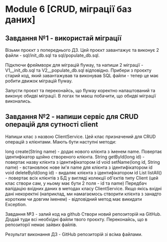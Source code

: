 # Module 6 [CRUD, міграції баз даних]

## Завдання №1 - використай міграції
Візьми проєкт з попереднього ДЗ. Цей проєкт завантажує та виконує 2 файли - sql/init_db.sql та sql/populate_db.sql.

Підключи фреймворк для міграцій flyway, та напиши 2 міграції - V1__init_db.sql та V2__populate_db.sql відповідно. Прибери з проєкту старий код, який завантажував та виконував SQL файли - тепер це має робити движок міграцій flyway.

Запусти проєкт та переконайсь, що flyway коректно налаштований та виконує обидві міграції. В логах ти маєш побачити, що обидві міграції виконались.

## Завдання №2 - напиши сервіс для CRUD операцій для сутності client
Напиши клас з назвою ClientService. Цей клас призначений для CRUD операцій з клієнтами. Мають бути наступні методи:

long create(String name) - додає нового клієнта з іменем name. Повертає ідентифікатор щойно створеного клієнта.
String getById(long id) - повертає назву клієнта з ідентифікатором id
void setName(long id, String name) - встановлює нове ім'я name для клієнта з ідентифікатором id
void deleteById(long id) - видаляє клієнта з ідентифікатором id
List<Client> listAll() - повертає всіх клієнтів з БД у вигляді колекції об'єктів типу Client (цей клас створи сам, у ньому має бути 2 поля - id та name)
Передбач валідацію вхідних даних в методах класу ClientService. Якщо якісь вхідні дані некоректні (наприклад, ми намагаємось створити клієнта з занадто коротким чи довгим іменем) - відповідний метод має викидати Exception.

Завдання №3 - залий код на github
Створи новий репозиторій на GitHub. Додай туди всі необхідні файли твого проєкту. Переконайсь, що в репозиторії немає зайвих файлів.

Результат виконання ДЗ - GitHub репозиторій зі всіма файлами.
